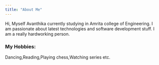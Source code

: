 ```yaml
---
title: "About Me"
---
```

<head>
Hi, Myself Avanthika currently studying in Amrita college of Engineering.
I am passionate about latest technologies and software development stuff. I am a really hardworking person.






<h3>My Hobbies:</h3>                        

Dancing,Reading,Playing chess,Watching series etc.


</head>

          
                 

